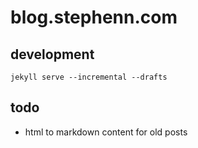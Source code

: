 # blog.stephenn.com

## development

	jekyll serve --incremental --drafts

## todo
* html to markdown content for old posts
